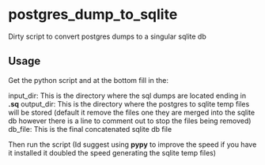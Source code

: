# postgres_dump_to_sqlite
Dirty script to convert postgres dumps to a singular sqlite db

## Usage

Get the python script and at the bottom fill in the:

input_dir: This is the directory where the sql dumps are located ending in **.sq**
output_dir: This is the directory where the postgres to sqlite temp files will be stored (default it remove the files one they are merged into the sqlite db however there is a line to comment out to stop the files being removed)
db_file: This is the final concatenated sqlite db file

Then run the script (Id suggest using **pypy** to improve the speed if you have it installed it doubled the speed generating the sqlite temp files)
